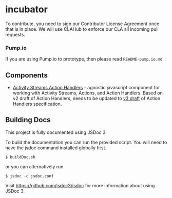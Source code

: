 incubator
=========
To contribute, you need to sign our Contributor License Agreement once that is in place.  We will use CLAHub to enforce our CLA all incoming pull requests.

### Pump.io
If you are using Pump.io to prototype, then please read `README-pump.io.md`

## Components
- [Activity Streams Action Handlers](http://opensocial.org/projects/) - agnostic javascript component for working with Activity Streams, Actions, and Action Handlers.  Based on v2 draft of Action Handlers, needs to be updated to [v3 draft](http://www.ietf.org/id/draft-snell-activitystreams-actions-03.txt) of Action Handlers specification.

## Building Docs
This project is fully documented using JSDoc 3.

To build the documentation you can run the provided script.  You will need to have
the jsdoc command installed globally first.

    $ buildDoc.sh

or you can alternatively run

    $ jsdoc -c jsdoc.conf

Visit https://github.com/jsdoc3/jsdoc for more information about using JSDoc 3.
